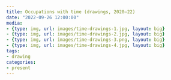 ```yaml
---
title: Occupations with time (drawings, 2020–22)
date: "2022-09-26 12:00:00"
media:
- {type: img, url: images/time-drawings-1.jpg, layout: big}
- {type: img, url: images/time-drawings-2.jpg, layout: big}
- {type: img, url: images/time-drawings-3.png, layout: big}
- {type: img, url: images/time-drawings-4.jpg, layout: big}
tags:
- drawing
categories:
- present
---
```



